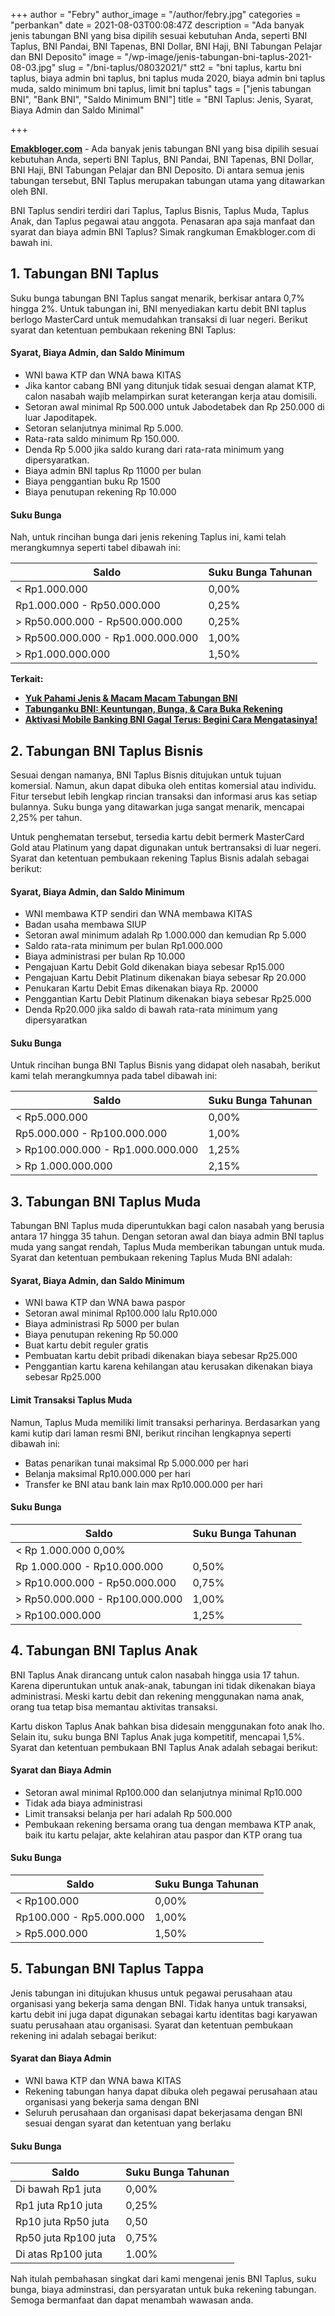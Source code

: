 +++
author = "Febry"
author_image = "/author/febry.jpg"
categories = "perbankan"
date = 2021-08-03T00:08:47Z
description = "Ada banyak jenis tabungan BNI yang bisa dipilih sesuai kebutuhan Anda, seperti BNI Taplus, BNI Pandai, BNI Tapenas, BNI Dollar, BNI Haji, BNI Tabungan Pelajar dan BNI Deposito"
image = "/wp-image/jenis-tabungan-bni-taplus-2021-08-03.jpg"
slug = "/bni-taplus/08032021/"
stt2 = "bni taplus, kartu bni taplus, biaya admin bni taplus, bni taplus muda 2020, biaya admin bni taplus muda, saldo minimum bni taplus, limit bni taplus"
tags = ["jenis tabungan BNI", "Bank BNI", "Saldo Minimum BNI"]
title = "BNI Taplus: Jenis, Syarat, Biaya Admin dan Saldo Minimal"

+++

[**Emakbloger.com**](/) - Ada banyak jenis tabungan BNI yang bisa dipilih sesuai kebutuhan Anda, seperti BNI Taplus, BNI Pandai, BNI Tapenas, BNI Dollar, BNI Haji, BNI Tabungan Pelajar dan BNI Deposito. Di antara semua jenis tabungan tersebut, BNI Taplus merupakan tabungan utama yang ditawarkan oleh BNI.

BNI Taplus sendiri terdiri dari Taplus, Taplus Bisnis, Taplus Muda, Taplus Anak, dan Taplus pegawai atau anggota. Penasaran apa saja manfaat dan syarat dan biaya admin BNI Taplus? Simak rangkuman Emakbloger.com di bawah ini.

## 1. Tabungan BNI Taplus

Suku bunga tabungan BNI Taplus sangat menarik, berkisar antara 0,7% hingga 2%. Untuk tabungan ini, BNI menyediakan kartu debit BNI taplus berlogo MasterCard untuk memudahkan transaksi di luar negeri. Berikut syarat dan ketentuan pembukaan rekening BNI Taplus:

#### Syarat, Biaya Admin, dan Saldo Minimum

- WNI bawa KTP dan WNA bawa KITAS
- Jika kantor cabang BNI yang ditunjuk tidak sesuai dengan alamat KTP, calon nasabah wajib melampirkan surat keterangan kerja atau domisili.
- Setoran awal minimal Rp 500.000 untuk Jabodetabek dan Rp 250.000 di luar Japoditapek.
- Setoran selanjutnya minimal Rp 5.000.
- Rata-rata saldo minimum Rp 150.000.
- Denda Rp 5.000 jika saldo kurang dari rata-rata minimum yang dipersyaratkan.
- Biaya admin BNI taplus Rp 11000 per bulan
- Biaya penggantian buku Rp 1500
- Biaya penutupan rekening Rp 10.000

#### Suku Bunga

Nah, untuk rincihan bunga dari jenis rekening Taplus ini, kami telah merangkumnya seperti tabel dibawah ini:

| Saldo                             | Suku Bunga Tahunan |
| --------------------------------- | ------------------ |
| < Rp1.000.000                     | 0,00%              |
| Rp1.000.000 - Rp50.000.000        | 0,25%              |
| > Rp50.000.000 - Rp500.000.000    | 0,25%              |
| > Rp500.000.000 - Rp1.000.000.000 | 1,00%              |
| > Rp1.000.000.000                 | 1,50%              |

**Terkait:**

- [**Yuk Pahami Jenis & Macam Macam Tabungan BNI**](https://www.emakbloger.com/macam-macam-tabungan-bni/08012021/)
- [**Tabunganku BNI: Keuntungan, Bunga, & Cara Buka Rekening**](https://www.emakbloger.com/07232021/tabunganku-bni/)
- [**Aktivasi Mobile Banking BNI Gagal Terus: Begini Cara Mengatasinya!**](https://www.emakbloger.com/aktivasi-mobile-banking-bni-gagal-terus/08012021/)

## 2. Tabungan BNI Taplus Bisnis

Sesuai dengan namanya, BNI Taplus Bisnis ditujukan untuk tujuan komersial. Namun, akun dapat dibuka oleh entitas komersial atau individu. Fitur tersebut lebih lengkap rincian transaksi dan informasi arus kas setiap bulannya. Suku bunga yang ditawarkan juga sangat menarik, mencapai 2,25% per tahun.

Untuk penghematan tersebut, tersedia kartu debit bermerk MasterCard Gold atau Platinum yang dapat digunakan untuk bertransaksi di luar negeri. Syarat dan ketentuan pembukaan rekening Taplus Bisnis adalah sebagai berikut:

#### Syarat, Biaya Admin, dan Saldo Minimum

- WNI membawa KTP sendiri dan WNA membawa KITAS
- Badan usaha membawa SIUP
- Setoran awal minimum adalah Rp 1.000.000 dan kemudian Rp 5.000
- Saldo rata-rata minimum per bulan Rp1.000.000
- Biaya administrasi per bulan Rp 10.000
- Pengajuan Kartu Debit Gold dikenakan biaya sebesar Rp15.000
- Pengajuan Kartu Debit Platinum dikenakan biaya sebesar Rp 20.000
- Penukaran Kartu Debit Emas dikenakan biaya Rp. 20000
- Penggantian Kartu Debit Platinum dikenakan biaya sebesar Rp25.000
- Denda Rp20.000 jika saldo di bawah rata-rata minimum yang dipersyaratkan

#### Suku Bunga

Untuk rincihan bunga BNI Taplus Bisnis yang didapat oleh nasabah, berikut kami telah merangkumnya pada tabel dibawah ini:

| Saldo                             | Suku Bunga Tahunan |
| --------------------------------- | ------------------ |
| < Rp5.000.000                     | 0,00%              |
| Rp5.000.000 - Rp100.000.000       | 1,00%              |
| > Rp100.000.000 - Rp1.000.000.000 | 1,25%              |
| > Rp 1.000.000.000                | 2,15%              |

## 3. Tabungan BNI Taplus Muda

Tabungan BNI Taplus muda diperuntukkan bagi calon nasabah yang berusia antara 17 hingga 35 tahun. Dengan setoran awal dan biaya admin BNI taplus muda yang sangat rendah, Taplus Muda memberikan tabungan untuk muda. Syarat dan ketentuan pembukaan rekening Taplus Muda BNI adalah:

#### Syarat, Biaya Admin, dan Saldo Minimum

- WNI bawa KTP dan WNA bawa paspor
- Setoran awal minimal Rp100.000 lalu Rp10.000
- Biaya administrasi Rp 5000 per bulan
- Biaya penutupan rekening Rp 50.000
- Buat kartu debit reguler gratis
- Pembuatan kartu debit pribadi dikenakan biaya sebesar Rp25.000
- Penggantian kartu karena kehilangan atau kerusakan dikenakan biaya sebesar Rp25.000

#### Limit Transaksi Taplus Muda

Namun, Taplus Muda memiliki limit transaksi perharinya. Berdasarkan yang kami kutip dari laman resmi BNI, berikut rincihan lengkapnya seperti dibawah ini:

- Batas penarikan tunai maksimal Rp 5.000.000 per hari
- Belanja maksimal Rp10.000.000 per hari
- Transfer ke BNI atau bank lain max Rp10.000.000 per hari

#### Suku Bunga

| Saldo                          | Suku Bunga Tahunan |
| ------------------------------ | ------------------ |
| < Rp 1.000.000 0,00%           |                    |
| Rp 1.000.000 - Rp10.000.000    | 0,50%              |
| > Rp10.000.000 - Rp50.000.000  | 0,75%              |
| > Rp50.000.000 - Rp100.000.000 | 1,00%              |
| > Rp100.000.000                | 1,25%              |

## 4. Tabungan BNI Taplus Anak

BNI Taplus Anak dirancang untuk calon nasabah hingga usia 17 tahun. Karena diperuntukan untuk anak-anak, tabungan ini tidak dikenakan biaya administrasi. Meski kartu debit dan rekening menggunakan nama anak, orang tua tetap bisa memantau aktivitas transaksi.

Kartu diskon Taplus Anak bahkan bisa didesain menggunakan foto anak lho. Selain itu, suku bunga BNI Taplus Anak juga kompetitif, mencapai 1,5%. Syarat dan ketentuan pembukaan BNI Taplus Anak adalah sebagai berikut:

#### Syarat dan Biaya Admin

- Setoran awal minimal Rp100.000 dan selanjutnya minimal Rp10.000
- Tidak ada biaya administrasi
- Limit transaksi belanja per hari adalah Rp 500.000
- Pembukaan rekening bersama orang tua dengan membawa KTP anak, baik itu kartu pelajar, akte kelahiran atau paspor dan KTP orang tua

#### Suku Bunga

| Saldo                   | Suku Bunga Tahunan |
| ----------------------- | ------------------ |
| < Rp100.000             | 0,00%              |
| Rp100.000 - Rp5.000.000 | 1,00%              |
| > Rp5.000.000           | 1,50%              |

## 5. Tabungan BNI Taplus Tappa

Jenis tabungan ini ditujukan khusus untuk pegawai perusahaan atau organisasi yang bekerja sama dengan BNI. Tidak hanya untuk transaksi, kartu debit ini juga dapat digunakan sebagai kartu identitas bagi karyawan suatu perusahaan atau organisasi. Syarat dan ketentuan pembukaan rekening ini adalah sebagai berikut:

#### Syarat dan Biaya Admin

- WNI bawa KTP dan WNA bawa KITAS
- Rekening tabungan hanya dapat dibuka oleh pegawai perusahaan atau organisasi yang bekerja sama dengan BNI
- Seluruh perusahaan dan organisasi dapat bekerjasama dengan BNI sesuai dengan syarat dan ketentuan yang berlaku

#### Suku Bunga

| Saldo                | Suku Bunga Tahunan |
| -------------------- | ------------------ |
| Di bawah Rp1 juta    | 0,00%              |
| Rp1 juta Rp10 juta   | 0,25%              |
| Rp10 juta Rp50 juta  | 0,50               |
| Rp50 juta Rp100 juta | 0,75%              |
| Di atas Rp100 juta   | 1.00%              |

Nah itulah pembahasan singkat dari kami mengenai jenis BNI Taplus, suku bunga, biaya adminstrasi, dan persyaratan untuk buka rekening tabungan. Semoga bermanfaat dan dapat menambah wawasan anda.
